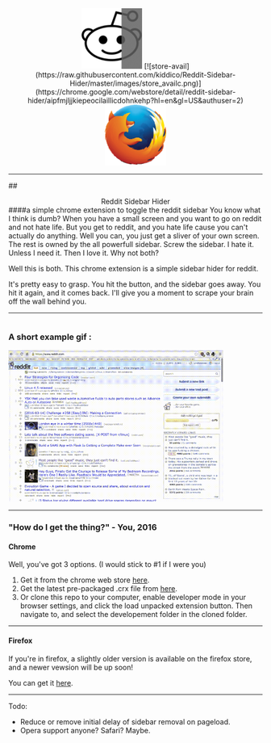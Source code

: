 <center>
<img src="https://raw.githubusercontent.com/kiddico/Reddit-Sidebar-Hider/master/images/256_icon.png" height="120" />
[![store-avail](https://raw.githubusercontent.com/kiddico/Reddit-Sidebar-Hider/master/images/store_availc.png)](https://chrome.google.com/webstore/detail/reddit-sidebar-hider/aipfmjljjkiepeocilaillicdohnkehp?hl=en&gl=US&authuser=2)
<a href="https://addons.mozilla.org/en-US/firefox/addon/reddit-sidebar-getter-ridder/"> 
	<img src="https://raw.githubusercontent.com/kiddico/Reddit-Sidebar-Hider/master/images/firefox_256.png" height="120" />
</a>

</center>

---

##<center>Reddit Sidebar Hider </center>
####a simple chrome extension to toggle the reddit sidebar
You know what I think is dumb? When you have a small screen and you want to go on reddit and not hate life. But you get to reddit, and you hate life cause you can't actually do anything. Well you can, you just get a sliver of your own screen. The rest is owned by the all powerfull sidebar. Screw the sidebar. I hate it. Unless I need it. Then I love it. Why not both?

Well this is both. This chrome extension is a simple sidebar hider for reddit.

It's pretty easy to grasp. You hit the button, and the sidebar goes away. You hit it again, and it comes back. I'll give you a moment to scrape your brain off the wall behind you.

---

<div>
<h3 style="float: left; display: inline;">A short example gif : &nbsp;&nbsp; </h3>
<img style="display:inline" src="https://raw.githubusercontent.com/kiddico/Reddit-Sidebar-Hider/master/images/ex.gif" height="300"/>
</div>

---

### "How do I get the thing?" - You, 2016

#### Chrome
Well, you've got 3 options. (I would stick to #1 if I were you)

1. Get it from the chrome web store [here](https://chrome.google.com/webstore/detail/reddit-sidebar-hider/aipfmjljjkiepeocilaillicdohnkehp?hl=en&gl=US).
2. Get the latest pre-packaged .crx file from [here](https://github.com/kiddico/Reddit-Sidebar-Hider/tree/master/packaged/current).
3. Or clone this repo to your computer, enable developer mode in your browser settings, and click the load unpacked extension button. Then navigate to, and select the developement folder in the cloned folder.

---

#### Firefox
If you're in firefox, a slightly older version is available on the firefox store, and a newer vewsion will be up soon!

You can get it [here](https://addons.mozilla.org/en-US/firefox/addon/reddit-sidebar-getter-ridder/).

---

Todo:

* Reduce or remove initial delay of sidebar removal on pageload.
* Opera support anyone? Safari? Maybe.
